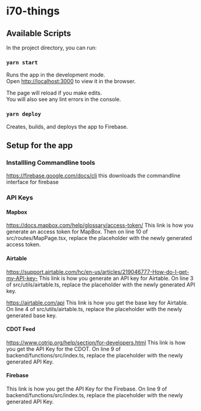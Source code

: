 # i70-things
## Available Scripts

In the project directory, you can run:

### `yarn start`

Runs the app in the development mode.\
Open [http://localhost:3000](http://localhost:3000) to view it in the browser.

The page will reload if you make edits.\
You will also see any lint errors in the console.

### `yarn deploy`

Creates, builds, and deploys the app to Firebase.

## Setup for the app

### Installling Commandline tools

https://firebase.google.com/docs/cli
this downloads the commandline interface for firebase

### API Keys

#### Mapbox

https://docs.mapbox.com/help/glossary/access-token/
This link is how you generate an access token for MapBox. Then on line 10 of src/routes/MapPage.tsx, replace the placeholder with the newly generated access token.

#### Airtable
https://support.airtable.com/hc/en-us/articles/219046777-How-do-I-get-my-API-key-
This link is how you generate an API key for Airtable. On line 3 of src/utils/airtable.ts, replace the placeholder with the newly generated API key.

https://airtable.com/api
This link is how you get the base key for Airtable. On line 4 of src/utils/airtable.ts, replace the placeholder with the newly generated base key.

#### CDOT Feed
https://www.cotrip.org/help/section/for-developers.html
This link is how you get the API Key for the CDOT. On line 9 of backend/functions/src/index.ts, replace the placeholder with the newly generated API Key.

#### Firebase

This link is how you get the API Key for the Firebase. On line 9 of backend/functions/src/index.ts, replace the placeholder with the newly generated API Key.
